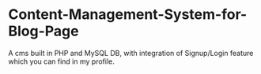 # Content-Management-System-for-Blog-Page
 A cms built in PHP and MySQL DB, with integration of Signup/Login feature which you can find in my profile. 
